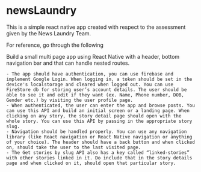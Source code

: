 # newsLaundry

This is a simple react native app created with respect to the assessment given by the News Laundry Team.

For reference, go through the following

 Build a small multi page app using React Native with a header, bottom navigation bar and that can handle nested routes.

	- The app should have authentication, you can use firebase and implement Google Login. When logging in, a token should be set in the device's localstorage and cleared when logged out. You can use FireStore db for storing user’s account details. The user should be able to see it and edit if they want (ex. Name, Phone number, DOB, Gender etc.) by visiting the user profile page.
	- When authenticated, the user can enter the app and browse posts. You can use this API and build an initial screen or a landing page. When clicking on any story, the story detail page should open with the whole story. You can use this API by passing in the appropriate story slug.
	- Navigation should be handled properly. You can use any navigation library (like React navigation or React Native navigation or anything of your choice). The header should have a back button and when clicked on, should take the user to the last visited page.
	- The Get stories by slug API also has a key called “linked-stories” with other stories linked in it. Do include that in the story details page and when clicked on it, should open that particular story.
